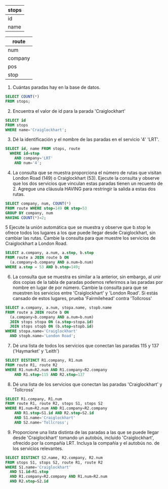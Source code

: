 |stops|
| --- |
|id|
|name|


|route|
| --- |
|num|
|company|
|pos|
|stop|


1. Cuántas paradas hay en la base de datos.

~~~SQL
SELECT COUNT(*) 
FROM stops;
~~~

2. Encuentra el valor de id para la parada 'Craiglockhart'

~~~SQL
SELECT id 
FROM stops 
WHERE name='Craiglockhart';
~~~

3. Dé la identificación y el nombre de las paradas en el servicio '4' 'LRT'.

~~~SQL
SELECT id, name FROM stops, route
  WHERE id=stop
    AND company='LRT'
    AND num='4';
~~~

4. La consulta que se muestra proporciona el número de rutas que visitan London Road (149) o Craiglockhart (53). Ejecute la consulta y observe que los dos servicios que vinculan estas paradas tienen un recuento de 2. Agregue una cláusula HAVING para restringir la salida a estas dos rutas.

~~~SQL
SELECT company, num, COUNT(*)
FROM route WHERE stop=149 OR stop=53
GROUP BY company, num
HAVING COUNT(*)=2;
~~~

5 Ejecute la unión automática que se muestra y observe que b.stop le ofrece todos los lugares a los que puede llegar desde Craiglockhart, sin cambiar las rutas. Cambie la consulta para que muestre los servicios de Craiglockhart a London Road.

~~~SQL
SELECT a.company, a.num, a.stop, b.stop
FROM route a JOIN route b ON
  (a.company=b.company AND a.num=b.num)
WHERE a.stop = 53 AND b.stop=149;
~~~

6. La consulta que se muestra es similar a la anterior, sin embargo, al unir dos copias de la tabla de paradas podemos referirnos a las paradas por nombre en lugar de por número. Cambie la consulta para que se muestren los servicios entre 'Craiglockhart' y 'London Road'. Si estás cansado de estos lugares, prueba 'Fairmilehead' contra 'Tollcross'

~~~SQL
SELECT a.company, a.num, stopa.name, stopb.name
FROM route a JOIN route b ON
  (a.company=b.company AND a.num=b.num)
  JOIN stops stopa ON (a.stop=stopa.id)
  JOIN stops stopb ON (b.stop=stopb.id)
WHERE stopa.name='Craiglockhart'
  AND stopb.name='London Road';
~~~

7. Dé una lista de todos los servicios que conectan las paradas 115 y 137 ('Haymarket' y 'Leith')

~~~SQL
SELECT DISTINCT R1.company, R1.num
FROM route R1, route R2
WHERE R1.num=R2.num AND R1.company=R2.company
    AND R1.stop=115 AND R2.stop=137
~~~

8. Dé una lista de los servicios que conectan las paradas 'Craiglockhart' y 'Tollcross'
~~~SQL
SELECT R1.company, R1.num
FROM route R1, route R2, stops S1, stops S2
WHERE R1.num=R2.num AND R1.company=R2.company
    AND R1.stop=S1.id AND R2.stop=S2.id
    AND S1.name='Craiglockhart'
    AND S2.name='Tollcross';
~~~

9. Proporcione una lista distinta de las paradas a las que se puede llegar desde 'Craiglockhart' tomando un autobús, incluido 'Craiglockhart', ofrecido por la compañía LRT. Incluya la compañía y el autobús no. de los servicios relevantes.

~~~SQL
SELECT DISTINCT S2.name, R2.company, R2.num
FROM stops S1, stops S2, route R1, route R2
WHERE S1.name='Craiglockhart'
  AND S1.id=R1.stop
  AND R1.company=R2.company AND R1.num=R2.num
  AND R2.stop=S2.id
~~~

